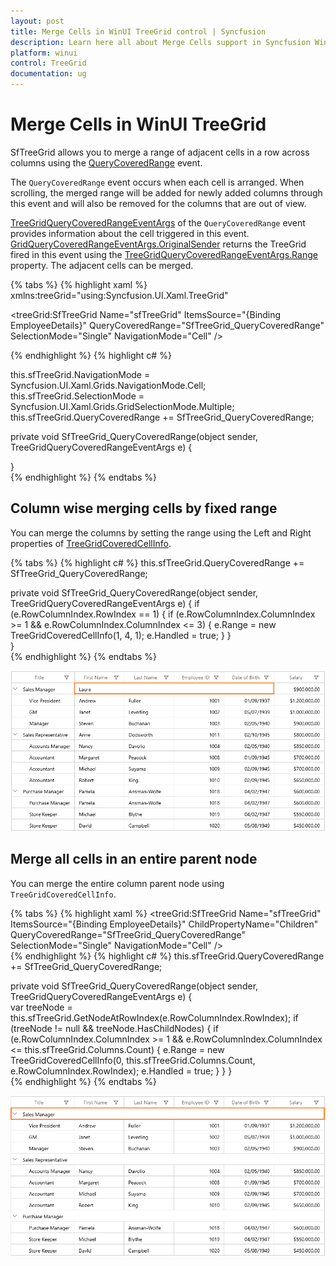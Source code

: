 ```yaml
---
layout: post
title: Merge Cells in WinUI TreeGrid control | Syncfusion
description: Learn here all about Merge Cells support in Syncfusion WinUI TreeGrid(SfTreeGrid) control with column wise changing support and more.
platform: winui
control: TreeGrid
documentation: ug
---
```


# Merge Cells in WinUI TreeGrid

SfTreeGrid allows you to merge a range of adjacent cells in a row across columns using the [QueryCoveredRange](https://help.syncfusion.com/cr/winui/Syncfusion.UI.Xaml.TreeGrid.SfTreeGrid.html#Syncfusion_UI_Xaml_TreeGrid_SfTreeGrid_QueryCoveredRange) event.

The `QueryCoveredRange` event occurs when each cell is arranged. When scrolling, the merged range will be added for newly added columns through this event and will also be removed for the columns that are out of view.

[TreeGridQueryCoveredRangeEventArgs](https://help.syncfusion.com/cr/winui/Syncfusion.UI.Xaml.TreeGrid.TreeGridQueryCoveredRangeEventArgs.html) of the `QueryCoveredRange` event provides information about the cell triggered in this event. [GridQueryCoveredRangeEventArgs.OriginalSender](https://help.syncfusion.com/cr/winui/Syncfusion.UI.Xaml.Grids.GridEventArgs.html#Syncfusion_UI_Xaml_Grids_GridEventArgs_OriginalSender) returns the TreeGrid fired in this event using the [TreeGridQueryCoveredRangeEventArgs.Range](https://help.syncfusion.com/cr/winui/Syncfusion.UI.Xaml.TreeGrid.TreeGridQueryCoveredRangeEventArgs.html#Syncfusion_UI_Xaml_TreeGrid_TreeGridQueryCoveredRangeEventArgs_Range) property. The adjacent cells can be merged.

{% tabs %}
{% highlight xaml %}
xmlns:treeGrid="using:Syncfusion.UI.Xaml.TreeGrid"

<treeGrid:SfTreeGrid Name="sfTreeGrid"
                                ItemsSource="{Binding EmployeeDetails}"
                                QueryCoveredRange="SfTreeGrid_QueryCoveredRange"
                                SelectionMode="Single"
                                NavigationMode="Cell" />
							
{% endhighlight %}
{% highlight c# %}

this.sfTreeGrid.NavigationMode = Syncfusion.UI.Xaml.Grids.NavigationMode.Cell;
this.sfTreeGrid.SelectionMode = Syncfusion.UI.Xaml.Grids.GridSelectionMode.Multiple;
this.sfTreeGrid.QueryCoveredRange += SfTreeGrid_QueryCoveredRange;

private void SfTreeGrid_QueryCoveredRange(object sender, TreeGridQueryCoveredRangeEventArgs e)
{

}	
{% endhighlight %}
{% endtabs %}

## Column wise merging cells by fixed range

You can merge the columns by setting the range using the Left and Right properties of [TreeGridCoveredCellInfo](https://help.syncfusion.com/cr/winui/Syncfusion.UI.Xaml.TreeGrid.TreeGridCoveredCellInfo.html#Syncfusion_UI_Xaml_TreeGrid_TreeGridCoveredCellInfo__ctor_System_Int32_System_Int32_System_Int32_).

{% tabs %}
{% highlight c# %}
this.sfTreeGrid.QueryCoveredRange += SfTreeGrid_QueryCoveredRange;

private void SfTreeGrid_QueryCoveredRange(object sender, TreeGridQueryCoveredRangeEventArgs e)
{
    if (e.RowColumnIndex.RowIndex == 1)
    {
        if (e.RowColumnIndex.ColumnIndex >= 1 && e.RowColumnIndex.ColumnIndex <= 3)
        {
            e.Range = new TreeGridCoveredCellInfo(1, 4, 1);
            e.Handled = true;
        }
    }             
}	
{% endhighlight %}
{% endtabs %}

![Displaying column wise merged cells in WinUI TreeGrid](Merge-Cells_images/Displaying-column-wise-merged-cells-in-WinUI-TreeGrid.png)

## Merge all cells in an entire parent node

You can merge the entire column parent node using `TreeGridCoveredCellInfo`.

{% tabs %}
{% highlight xaml %}
<treeGrid:SfTreeGrid Name="sfTreeGrid"
                                ItemsSource="{Binding EmployeeDetails}"
                                ChildPropertyName="Children"
                                QueryCoveredRange="SfTreeGrid_QueryCoveredRange"
                                SelectionMode="Single"
                                NavigationMode="Cell" />							
{% endhighlight %}
{% highlight c# %}
this.sfTreeGrid.QueryCoveredRange += SfTreeGrid_QueryCoveredRange;

private void SfTreeGrid_QueryCoveredRange(object sender, TreeGridQueryCoveredRangeEventArgs e)
{    
    var treeNode = this.sfTreeGrid.GetNodeAtRowIndex(e.RowColumnIndex.RowIndex);
    if (treeNode != null && treeNode.HasChildNodes)
    {
        if (e.RowColumnIndex.ColumnIndex >= 1 && e.RowColumnIndex.ColumnIndex <= this.sfTreeGrid.Columns.Count)
        {
            e.Range = new TreeGridCoveredCellInfo(0, this.sfTreeGrid.Columns.Count, e.RowColumnIndex.RowIndex);
            e.Handled = true;
        }
    }
}	
{% endhighlight %}
{% endtabs %}

![Displaying entire parent node merged cells in WinUI TreeGrid](Merge-Cells_images/Displaying-entire-parent-node-merged-cells-in-WinUI-TreeGrid.png)
